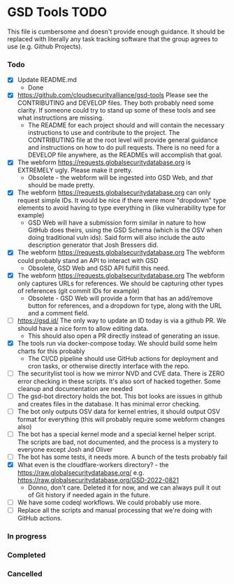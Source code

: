 # GSD Tools TODO

This file is cumbersome and doesn't provide enough guidance. It should be replaced with literally any task tracking software that the group agrees to use (e.g. Github Projects).

### Todo

- [x] Update README.md
	- Done
- [x] https://github.com/cloudsecurityalliance/gsd-tools Please see the CONTRIBUTING and DEVELOP files. They both probably need some clarity. If someone could try to stand up some of these tools and see what instructions are missing.
	- The README for each project should and will contain the necessary instructions to use and contribute to the project. The CONTRIBUTING file at the root level will provide general guidance and instructions on how to do pull requests. There is no need for a DEVELOP file anywhere, as the READMEs will accomplish that goal.
- [x] The webform https://requests.globalsecuritydatabase.org is EXTREMELY ugly. Please make it pretty.
	- Obsolete - the webform will be ingested into GSD Web, and _that_ should be made pretty.
- [x] The webform https://requests.globalsecuritydatabase.org can only request simple IDs. It would be nice if there were more "dropdown" type elements to avoid having to type everything in (like vulnerability type for example)
	- GSD Web will have a submission form similar in nature to how GitHub does theirs, using the GSD Schema (which is the OSV when doing traditional vuln ids). Said form will also include the auto description generator that Josh Bressers did.
- [x] The webform https://requests.globalsecuritydatabase.org The webform could probably stand an API to interact with GSD
	- Obsolete, GSD Web and GSD API fulfill this need.
- [x] The webform https://requests.globalsecuritydatabase.org The webform only captures URLs for references. We should be capturing other types of references (git commit IDs for example)
	- Obsolete - GSD Web will provide a form that has an add/remove button for references, and a dropdown for type, along with the URL and a comment field.
- [ ] https://gsd.id/ The only way to update an ID today is via a github PR. We should have a nice form to allow editing data.
	- This should also open a PR directly instead of generating an issue.
- [x] The tools run via docker-compose today. We should build some helm charts for this probably
	- The CI/CD pipeline should use GitHub actions for deployment and cron tasks, or otherwise directly interface with the repo.
- [ ] The securitylist tool is how we mirror NVD and CVE data. There is ZERO error checking in these scripts. It's also sort of hacked together. Some cleanup and documentation are needed
- [ ] The gsd-bot directory holds the bot. This bot looks are issues in github and creates files in the database. It has minimal error checking.
- [ ] The bot only outputs OSV data for kernel entries, it should output OSV format for everything (this will probably require some webform changes also)
- [ ] The bot has a special kernel mode and a special kernel helper script. The scripts are bad, not documented, and the process is a mystery to everyone except Josh and Oliver
- [ ] The bot has some tests, it needs more. A bunch of the tests probably fail
- [x] What even is the cloudflare-workers directory? - the https://raw.globalsecuritydatabase.org/ e.g. https://raw.globalsecuritydatabase.org/GSD-2022-0821
	- Donno, don't care. Deleted it for now, and we can always pull it out of Git history if needed again in the future.
- [ ] We have some codeql workflows. We could probably use more.
- [ ] Replace all the scripts and manual processing that we're doing with GitHub actions.

### In progress

### Completed

### Cancelled
